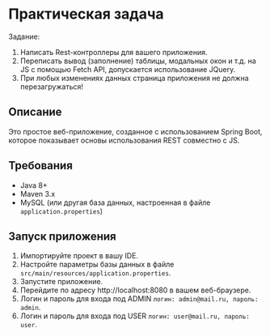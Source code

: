 # Практическая задача
Задание:
1. Написать Rest-контроллеры для вашего приложения.
2. Переписать вывод (заполнение) таблицы, модальных окон и т.д. на JS c помощью Fetch API, допускается использование JQuery.
3. При любых изменениях данных страница приложения не должна перезагружаться!

## Описание

Это простое веб-приложение, созданное с использованием Spring Boot, которое показывает основы использования REST совместно с JS. 

## Требования

- Java 8+
- Maven 3.x
- MySQL (или другая база данных, настроенная в файле `application.properties`)

## Запуск приложения

1. Импортируйте проект в вашу IDE.
2. Настройте параметры базы данных в файле `src/main/resources/application.properties`.
3. Запустите приложение.
4. Перейдите по адресу http://localhost:8080 в вашем веб-браузере.
5. Логин и пароль для входа под ADMIN `логин: admin@mail.ru, пароль: admin`.
6. Логин и пароль для входа под USER `логин: user@mail.ru, пароль: user`.
